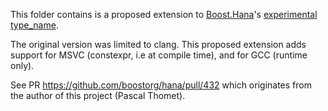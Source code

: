 This folder contains is a proposed extension to [Boost.Hana](http://boostorg.github.io/hana/)'s
[experimental type_name](http://boostorg.github.io/hana/group__group-experimental.html#gaf14876d1f1a3c42ce7a0243d7b263bec).

The original version was limited to clang.
This proposed extension adds support for MSVC (constexpr, i.e at compile time),
and for GCC (runtime only).

See PR https://github.com/boostorg/hana/pull/432 which originates from the author of this project (Pascal Thomet).
